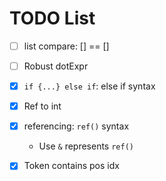 # TODO List


- [ ] list compare: [] == []
- [ ] Robust dotExpr

- [x] `if {...} else if`: else if syntax
- [x] Ref to int
- [x] referencing: `ref()` syntax
  - Use `&` represents `ref()`
- [x] Token contains pos idx